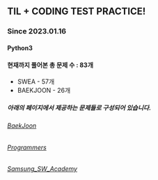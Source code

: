 ## TIL + CODING TEST PRACTICE!
### Since 2023.01.16
#### Python3
#### 현재까지 풀어본 총 문제 수 : 83개
- SWEA - 57개
- BAEKJOON - 26개

##### 아래의 페이지에서 제공하는 문제들로 구성되어 있습니다.
###### [BaekJoon](https://www.acmicpc.net/)  
###### [Programmers](https://programmers.co.kr/)  
###### [Samsung_SW_Academy](https://swexpertacademy.com/main/main.do)  
